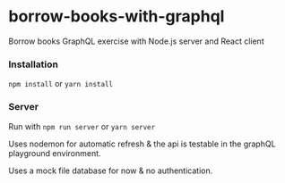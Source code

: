 # borrow-books-with-graphql
Borrow books GraphQL exercise with Node.js server and React client

### Installation
`npm install` or `yarn install`

### Server

Run with `npm run server` or `yarn server`

Uses nodemon for automatic refresh & the api is testable in the graphQL playground environment.

Uses a mock file database for now & no authentication.
